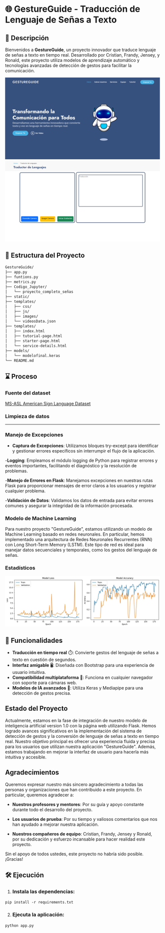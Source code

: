 # 🌐 GestureGuide - Traducción de Lenguaje de Señas a Texto

## 🧠 Descripción

Bienvenidos a **GestureGuide**, un proyecto innovador que traduce lenguaje de señas a texto en tiempo real. Desarrollado por Cristian, Frandy, Jensey, y Ronald, este proyecto utiliza modelos de aprendizaje automático y tecnologías avanzadas de detección de gestos para facilitar la comunicación.

![alt text](image.png)
![alt text](image-1.png)

## 📁 Estructura del Proyecto

```plaintext
GestureGuide/
├── app.py
├── funtions.py
├── metrics.py
├── Codigo_Jupyter/
│   └── proyecto_completo_señas
├── static/
├── templates/
│   ├── css/
│   ├── js/
│   ├── images/
│   └── videosData.json
├── templates/
│   ├── index.html
│   ├── tutorial-page.html
│   ├── starter-page.html
│   └── service-details.html
├── models/
│   └── modelofinal.keras
└── README.md
 ``` 

## ⌛ Proceso

### Fuente del dataset

[MS-ASL American Sign Language Dataset](https://www.microsoft.com/en-us/download/details.aspx?id=100121)

### Limpieza de datos

-------

### Manejo de Excepciones

- **Captura de Excepciones**: Utilizamos bloques try-except para identificar y gestionar errores específicos sin interrumpir el flujo de la aplicación.

-**Logging**: Empleamos el módulo logging de Python para registrar errores y eventos importantes, facilitando el diagnóstico y la resolución de problemas.

-**Manejo de Errores en Flask**: Manejamos excepciones en nuestras rutas Flask para proporcionar mensajes de error claros a los usuarios y registrar cualquier problema.

-**Validación de Datos**: Validamos los datos de entrada para evitar errores comunes y asegurar la integridad de la información procesada.

### Modelo de Machine Learning

Para nuestro proyecto "GestureGuide", estamos utilizando un modelo de Machine Learning basado en redes neuronales. En particular, hemos implementado una arquitectura de Redes Neuronales Recurrentes (RNN) con Long Short-Term Memory (LSTM). Este tipo de red es ideal para manejar datos secuenciales y temporales, como los gestos del lenguaje de señas.

### Estadísticos

![alt text](image-3.png)

## 🚀 Funcionalidades

- **Traducción en tiempo real** ⏱️: Convierte gestos del lenguaje de señas a texto en cuestión de segundos.
- **Interfaz amigable** 🖥️: Diseñada con Bootstrap para una experiencia de usuario intuitiva.
- **Compatibilidad multiplataforma** 📱: Funciona en cualquier navegador con soporte para cámaras web.
- **Modelos de IA avanzados** 🤖: Utiliza Keras y Mediapipe para una detección de gestos precisa.

## Estado del Proyecto

Actualmente, estamos en la fase de integración de nuestro modelo de inteligencia artificial version 1.0 con la página web utilizando Flask. Hemos logrado avances significativos en la implementación del sistema de detección de gestos y la conversión de lenguaje de señas a texto en tiempo real. Nuestro objetivo principal es ofrecer una experiencia fluida y precisa para los usuarios que utilizan nuestra aplicación "GestureGuide". Además, estamos trabajando en mejorar la interfaz de usuario para hacerla más intuitiva y accesible.


## Agradecimientos

Queremos expresar nuestro más sincero agradecimiento a todas las personas y organizaciones que han contribuido a este proyecto. En particular, queremos agradecer a:

- **Nuestros profesores y mentores**: Por su guía y apoyo constante durante todo el desarrollo del proyecto.

- **Los usuarios de prueba**: Por su tiempo y valiosos comentarios que nos han ayudado a mejorar nuestra aplicación.

- **Nuestros compañeros de equipo**: Cristian, Frandy, Jensey y Ronald, por su dedicación y esfuerzo incansable para hacer realidad este proyecto.

Sin el apoyo de todos ustedes, este proyecto no habría sido posible. ¡Gracias!

## 🛠️ Ejecución
1. ### Instala las dependencias:
 ```
 pip install -r requirements.txt
 ```

 2. ### Ejecuta la aplicación:
 ```
 python app.py
 ```